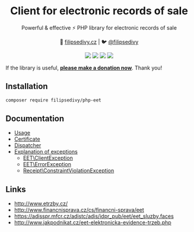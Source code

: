 <h1 align=center>Client for electronic records of sale</h1>

<p align=center>
Powerful & effective ⚡️ PHP library for electronic records of sale
</p>

<p align=center>
🚀 <a href="https://filipsedivy.cz">filipsedivy.cz</a> | 🐦 <a href="https://twitter.com/filipsedivy">@filipsedivy</a>
</p>

<p align="center">
  <a href="https://travis-ci.org/filipsedivy/PHP-EET"><img src="https://img.shields.io/travis/filipsedivy/PHP-EET.svg?style=flat-square"></a>
  <a href="https://coveralls.io/r/filipsedivy/PHP-EET"><img src="https://img.shields.io/coveralls/filipsedivy/PHP-EET.svg?style=flat-square"></a>
  <a href="https://packagist.org/packages/filipsedivy/php-eet"><img src="https://poser.pugx.org/filipsedivy/php-eet/d/monthly?format=flat-square"></a>
  <a href="https://github.com/filipsedivy/PHP-EET/releases"><img src="https://poser.pugx.org/filipsedivy/PHP-EET/v/stable?format=flat-square"></a>
</p>

If the library is useful, **[please make a donation now](https://filipsedivy.cz/donation?to=PHP-EET)**. Thank you!

## Installation

```bash
composer require filipsedivy/php-eet
```

## Documentation

- [Usage](.docs/README.md#usage)
- [Certificate](.docs/README.md#certificate)
- [Dispatcher](.docs/README.md#dispatcher)
- [Explanation of exceptions](.docs/README.md#exceptions)
    - [EET\ClientException](.docs/README.md#eetclientexception)
    - [EET\ErrorException](.docs/README.md#eeterrorexception)
    - [Receipt\ConstraintViolationException](.docs/README.md#receiptconstraintviolationexception)

## Links
- http://www.etrzby.cz/
- http://www.financnisprava.cz/cs/financni-sprava/eet
- https://adisspr.mfcr.cz/adistc/adis/idpr_pub/eet/eet_sluzby.faces
- http://www.jakpodnikat.cz/eet-elektronicka-evidence-trzeb.php